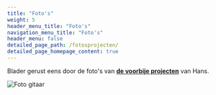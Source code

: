 ```yaml
---
title: "Foto's"
weight: 5
header_menu_title: "Foto's"
navigation_menu_title: "Foto's"
header_menu: false
detailed_page_path: /fotosprojecten/
detailed_page_homepage_content: true
---
```

Blader gerust eens door de foto's van [**de voorbije projecten**](fotosprojecten) van Hans.

![Foto gitaar](/images/8snaar4.jpg)